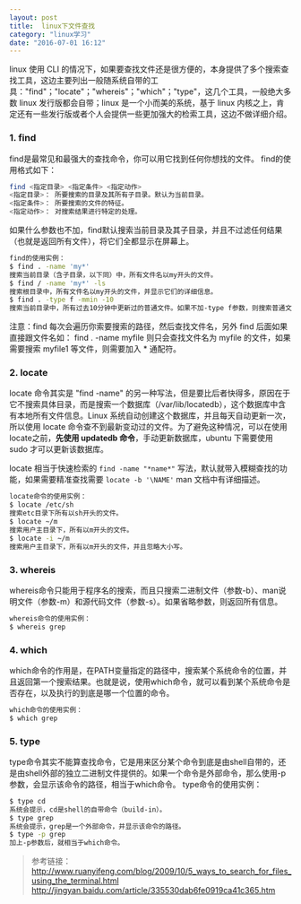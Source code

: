 ```yaml
---
layout: post
title:  linux下文件查找
category: "linux学习"
date: "2016-07-01 16:12"
---
```


linux 使用 CLI 的情况下，如果要查找文件还是很方便的，本身提供了多个搜索查找工具，这边主要列出一般随系统自带的工具："find"；"locate"；"whereis"；"which"；"type"，这几个工具，一般绝大多数 linux 发行版都会自带；linux 是一个小而美的系统，基于 linux 内核之上，肯定还有一些发行版或者个人会提供一些更加强大的检索工具，这边不做详细介绍。


### 1. find

find是最常见和最强大的查找命令，你可以用它找到任何你想找的文件。
find的使用格式如下：

```sh
find <指定目录> <指定条件> <指定动作>
<指定目录>： 所要搜索的目录及其所有子目录。默认为当前目录。
<指定条件>： 所要搜索的文件的特征。
<指定动作>： 对搜索结果进行特定的处理。
```

<!-- more -->

如果什么参数也不加，find默认搜索当前目录及其子目录，并且不过滤任何结果（也就是返回所有文件），将它们全都显示在屏幕上。

```sh
find的使用实例：
$ find . -name 'my*'
搜索当前目录（含子目录，以下同）中，所有文件名以my开头的文件。
$ find / -name 'my*' -ls
搜索根目录中，所有文件名以my开头的文件，并显示它们的详细信息。
$ find . -type f -mmin -10
搜索当前目录中，所有过去10分钟中更新过的普通文件。如果不加-type f参数，则搜索普通文件+特殊文件+目录。
```

注意：find 每次会遍历你索要搜索的路径，然后查找文件名，另外 find 后面如果直接跟文件名如： find . -name myfile 则只会查找文件名为 myfile 的文件，如果需要搜索 myfile1 等文件，则需要加入 * 通配符。


### 2. locate

locate 命令其实是 "find -name" 的另一种写法，但是要比后者快得多，原因在于它不搜索具体目录，而是搜索一个数据库（/var/lib/locatedb），这个数据库中含有本地所有文件信息。Linux 系统自动创建这个数据库，并且每天自动更新一次，所以使用 locate 命令查不到最新变动过的文件。为了避免这种情况，可以在使用locate之前，**先使用 updatedb 命令**，手动更新数据库，ubuntu 下需要使用 sudo 才可以更新该数据库。

locate 相当于快速检索的 `find -name "*name*"` 写法，默认就带入模糊查找的功能，如果需要精准查找需要 `locate -b '\NAME'` man 文档中有详细描述。

```sh
locate命令的使用实例：
$ locate /etc/sh
搜索etc目录下所有以sh开头的文件。
$ locate ~/m
搜索用户主目录下，所有以m开头的文件。
$ locate -i ~/m
搜索用户主目录下，所有以m开头的文件，并且忽略大小写。
```

### 3. whereis

whereis命令只能用于程序名的搜索，而且只搜索二进制文件（参数-b）、man说明文件（参数-m）和源代码文件（参数-s）。如果省略参数，则返回所有信息。

```sh
whereis命令的使用实例：
$ whereis grep
```

### 4. which

which命令的作用是，在PATH变量指定的路径中，搜索某个系统命令的位置，并且返回第一个搜索结果。也就是说，使用which命令，就可以看到某个系统命令是否存在，以及执行的到底是哪一个位置的命令。

```sh
which命令的使用实例：
$ which grep
```

### 5. type

type命令其实不能算查找命令，它是用来区分某个命令到底是由shell自带的，还是由shell外部的独立二进制文件提供的。如果一个命令是外部命令，那么使用-p参数，会显示该命令的路径，相当于which命令。
type命令的使用实例：

```sh
$ type cd
系统会提示，cd是shell的自带命令（build-in）。
$ type grep
系统会提示，grep是一个外部命令，并显示该命令的路径。
$ type -p grep
加上-p参数后，就相当于which命令。
```


> 参考链接：
> http://www.ruanyifeng.com/blog/2009/10/5_ways_to_search_for_files_using_the_terminal.html
> http://jingyan.baidu.com/article/335530dab6fe0919ca41c365.htm
